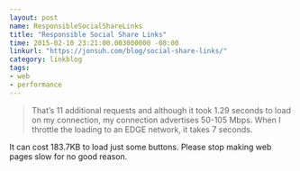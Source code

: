 ```yaml
---
layout: post
name: ResponsibleSocialShareLinks
title: "Responsible Social Share Links"
time: 2015-02-10 23:21:00.003000000 -08:00
linkurl: "https://jonsuh.com/blog/social-share-links/"
category: linkblog
tags:
- web
- performance
---
```


<blockquote>
That’s 11 additional requests and although it took 1.29 seconds to load on my connection, my connection advertises 50-105 Mbps. When I throttle the loading to an EDGE network, it takes 7 seconds.
</blockquote>

<p>
    It can cost 183.7KB to load just some buttons. Please stop making web pages slow for no good reason.
</p>

